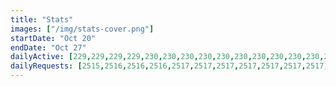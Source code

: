```yaml
---
title: "Stats"
images: ["/img/stats-cover.png"]
startDate: "Oct 20"
endDate: "Oct 27"
dailyActive: [229,229,229,229,230,230,230,230,230,230,230,230,230,230,230,230,230,230,231,231,231,231,231,231,231,231,231,231,231,231,231,231,231,231,231,231,231,231,231,231,231,231,231,231,231,231,231,232,232,232,232,232,232,232,232,232,232,232,232,232,232,232,232,232,232,232,232,232,232,232,232,232,232,232,232,233,233,233,233,233,233,233,233,233,233,233,233,233,233,233,233,233,233,233,233,233,233,233,233,233]
dailyRequests: [2515,2516,2516,2516,2517,2517,2517,2517,2517,2517,2517,2517,2517,2517,2518,2518,2518,2518,2518,2518,2518,2518,2518,2518,2518,2519,2519,2520,2521,2521,2521,2522,2522,2522,2522,2522,2522,2522,2522,2523,2524,2524,2525,2528,2529,2529,2529,2529,2529,2529,2529,2529,2530,2532,2532,2533,2533,2534,2536,2536,2536,2536,2537,2537,2538,2538,2538,2538,2538,2539,2541,2541,2542,2542,2543,2543,2543,2543,2543,2543,2543,2543,2544,2544,2545,2545,2545,2545,2545,2545,2545,2545,2545,2545,2545,2545,2545,2545,2545,2545]
---
```

